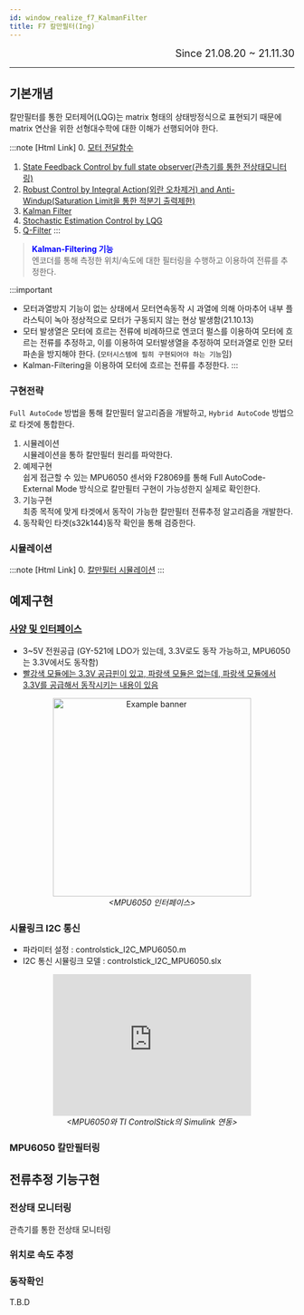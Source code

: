 ```yaml
---
id: window_realize_f7_KalmanFilter
title: F7 칼만필터(Ing)
---
```


<div align="right">
  <font size="4">
    Since 21.08.20 ~ 21.11.30
  </font>
</div>

---

## 기본개념

칼만필터를 통한 모터제어(LQG)는 matrix 형태의 상태방정식으로 표현되기 때문에 matrix 연산을 위한 선형대수학에 대한 이해가 선행되어야 한다.

:::note [Html Link]
0. <a href="/assets/kalman/Maxon_Motor_.html" target="_blank">모터 전달함수</a>
1. <a href="/assets/kalman/Maxon_Motor_1_ObserverStateFB_.html" target="_blank">State Feedback Control by full state observer(관측기를 통한 전상태모니터링)</a>
2. <a href="/assets/kalman/Maxon_Motor_2_RobustStateFB_.html" target="_blank">Robust Control by Integral Action(외란 오차제거) and Anti-Windup(Saturation Limit을 통한 적분기 출력제한)</a>
3. <a href="/assets/kalman/Maxon_Motor_3_Kalman_.html" target="_blank">Kalman Filter</a>
4. <a href="/assets/kalman/Maxon_Motor_4_Stochastic_.html" target="_blank">Stochastic Estimation Control by LQG</a>
5. <a href="/assets/kalman/Q_filter.html" target="_blank">Q-Filter</a>
:::

> <font color="blue"><strong>Kalman-Filtering 기능</strong></font><br/>
> 엔코더를 통해 측정한 위치/속도에 대한 필터링을 수행하고 이용하여 전류를 추정한다.

:::important
* 모터과열방지 기능이 없는 상태에서 모터연속동작 시 과열에 의해 아마추어 내부 플라스틱이 녹아 정상적으로 모터가 구동되지 않는 현상 발생함(21.10.13)
* 모터 발생열은 모터에 흐르는 전류에 비례하므로 엔코더 펄스를 이용하여 모터에 흐르는 전류를 추정하고, 이를 이용하여 모터발생열을 추정하여 모터과열로 인한 모터파손을 방지해야 한다. (`모터시스템에 필히 구현되어야 하는 기능`임)
* Kalman-Filtering을 이용하여 모터에 흐르는 전류를 추정한다.
:::

### 구현전략

`Full AutoCode` 방법을 통해 칼만필터 알고리즘을 개발하고, `Hybrid AutoCode` 방법으로 타겟에 통합한다.

1. 시뮬레이션  
시뮬레이션을 통하 칼만필터 원리를 파악한다.
2. 예제구현  
쉽게 접근할 수 있는 MPU6050 센서와 F28069를 통해 Full AutoCode-External Mode 방식으로 칼만필터 구현이 가능성한지 실제로 확인한다.
3. 기능구현  
최종 목적에 맞게 타겟에서 동작이 가능한 칼만필터 전류추정 알고리즘을 개발한다.
4. 동작확인
타겟(s32k144)동작 확인을 통해 검증한다.

### 시뮬레이션

:::note [Html Link]
0. <a href="/assets/kalman/Maxon_Motor_.html" target="_blank">칼만필터 시뮬레이션</a>
:::

## 예제구현

### [사양 및 인터페이스](http://www.jkelec.co.kr/img/sensors/manual/mpu6050_gy521/mpu6050_ds.pdf)

* 3~5V 전원공급 (GY-521에 LDO가 있는데, 3.3V로도 동작 가능하고, MPU6050는 3.3V에서도 동작함)
* [빨강색 모듈에는 3.3V 공급핀이 있고, 파랑색 모듈은 없는데, 파랑색 모듈에서 3.3V를 공급해서 동작시키는 내용이 있음](https://chocoball.tistory.com/entry/Hardware-Gyroscope-GY521-MPU6050)

<p align="center">
	<img
		src={require('/img/2_mbd/mbd_sys_mil_f7_mpu6050_interface.png').default}
		alt="Example banner"
		width="350"
	/><br/><em>&lt;MPU6050 인터페이스&gt;</em>
</p>

### 시뮬링크 I2C 통신

* 파라미터 설정 : controlstick_I2C_MPU6050.m
* I2C 통신 시뮬링크 모델 : controlstick_I2C_MPU6050.slx

<p align="center">
	<iframe 
		width="350" height="250"
		src="https://www.youtube.com/embed//lSM-kUjmdFw?rel=0"
		frameborder="0"
		allowfullscreen="true">
		이 브라우저는 iframe을 지원하지 않습니다.
	</iframe>
	<br/><em>&lt;MPU6050와 TI ControlStick의 Simulink 연동&gt;</em>
</p>

### MPU6050 칼만필터링

## 전류추정 기능구현

### 전상태 모니터링

관측기를 통한 전상태 모니터링

### 위치로 속도 추정

### 동작확인

T.B.D

